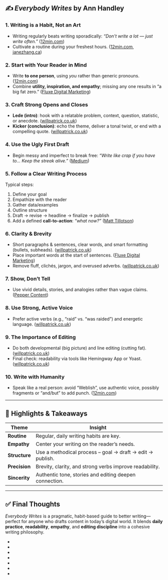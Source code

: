 
## ✍️ *Everybody Writes* by Ann Handley

### 1. **Writing is a Habit, Not an Art**

* Writing regularly beats writing sporadically: *“Don’t write a lot — just write often.”* ([12min.com][1])
* Cultivate a routine during your freshest hours. ([12min.com][1], [janezhang.ca][2])

### 2. **Start with Your Reader in Mind**

* Write **to one person**, using *you* rather than generic pronouns. ([12min.com][1])
* Combine **utility, inspiration, and empathy**; missing any one results in “a big fat zero.” ([Fluxe Digital Marketing][3])

### 3. **Craft Strong Opens and Closes**

* **Lede (intro)**: hook with a relatable problem, context, question, statistic, or anecdote. ([willpatrick.co.uk][4])
* **Kicker (conclusion)**: echo the theme, deliver a tonal twist, or end with a compelling quote. ([willpatrick.co.uk][4])

### 4. **Use the Ugly First Draft**

* Begin messy and imperfect to break free: *“Write like crap if you have to… Keep the streak alive.”* ([Medium][5])

### 5. **Follow a Clear Writing Process**

Typical steps:

1. Define your goal
2. Empathize with the reader
3. Gather data/examples
4. Outline structure
5. Draft → revise → headline → finalize → publish
6. Add a defined **call-to-action**: *“what now?”* ([Matt Tillotson][6])

### 6. **Clarity & Brevity**

* Short paragraphs & sentences, clear words, and smart formatting (bullets, subheads). ([willpatrick.co.uk][4])
* Place important words at the start of sentences. ([Fluxe Digital Marketing][3])
* Remove fluff, clichés, jargon, and overused adverbs. ([willpatrick.co.uk][4])

### 7. **Show, Don’t Tell**

* Use vivid details, stories, and analogies rather than vague claims. ([Pepper Content][7])

### 8. **Use Strong, Active Voice**

* Prefer active verbs (e.g., “raid” vs. “was raided”) and energetic language. ([willpatrick.co.uk][4])

### 9. **The Importance of Editing**

* Do both developmental (big picture) and line editing (cutting fat). ([willpatrick.co.uk][4])
* Final check: readability via tools like Hemingway App or Yoast. ([willpatrick.co.uk][4])

### 10. **Write with Humanity**

* Speak like a real person: avoid “Weblish”, use authentic voice, possibly fragments or “and/but” to add punch. ([12min.com][1])

---

## 🔁 Highlights & Takeaways

| Theme         | Insight                                                   |
| ------------- | --------------------------------------------------------- |
| **Routine**   | Regular, daily writing habits are key.                    |
| **Empathy**   | Center your writing on the reader’s needs.                |
| **Structure** | Use a methodical process – goal → draft → edit → publish. |
| **Precision** | Brevity, clarity, and strong verbs improve readability.   |
| **Sincerity** | Authentic tone, stories and editing deepen connection.    |

---

## ✅ Final Thoughts

*Everybody Writes* is a pragmatic, habit-based guide to better writing—perfect for anyone who drafts content in today’s digital world. It blends **daily practice**, **readability**, **empathy**, and **editing discipline** into a cohesive writing philosophy.



- [1]: https://12min.com/everybody-writes-critical%20summary%20review?utm_source=chatgpt.com "Everybody Writes - Critical summary review - Ann Handley - 12min"
- [2]: https://janezhang.ca/posts/lessons-learned-everybody-writes/?utm_source=chatgpt.com "Lessons Learned: Everybody Writes by Ann Handley - Jane Zhang"
- [3]: https://fluxedigitalmarketing.com/takeaways-from-ann-handleys-everybody-writes/?utm_source=chatgpt.com "Book Summary: 14 Takeaways From Ann Handley's Everybody Writes"
- [4]: https://www.willpatrick.co.uk/notes/everybody-writes-ann-handley?utm_source=chatgpt.com "Everybody Writes | Summary & Notes - Will Patrick"
- [5]: https://medium.com/%40boris.slesar/7-meditations-on-everybody-writes-by-ann-handley-e51cd0bdc103?utm_source=chatgpt.com "7 Meditations On 'Everybody Writes' by Ann Handley | by Boris Slesar"
- [6]: https://www.matttillotson.com/book-notes/everybody-writes-by-ann-handley?utm_source=chatgpt.com "Book notes: Everybody Writes, by Ann Handley - Matt Tillotson"
- [7]: https://www.peppercontent.io/blog/ann-handley-book/?utm_source=chatgpt.com "7 Lessons From Ann Handley's Book 'Everybody Writes'"
